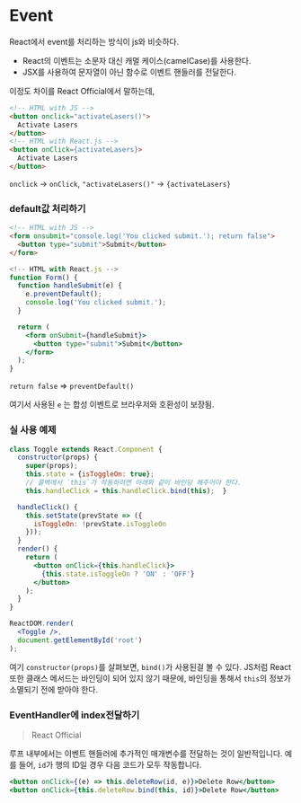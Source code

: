 # Event

React에서 event를 처리하는 방식이 js와 비슷하다.

- React의 이벤트는 소문자 대신 캐멀 케이스(camelCase)를 사용한다.
- JSX를 사용하여 문자열이 아닌 함수로 이벤트 핸들러를 전달한다.

이정도 차이를 React Official에서 말하는데,

```HTML
<!-- HTML with JS -->
<button onclick="activateLasers()">
  Activate Lasers
</button>
<!-- HTML with React.js -->
<button onClick={activateLasers}>
  Activate Lasers
</button>
```

`onclick` -> `onClick`, `"activateLasers()"` -> `{activateLasers}`

### default값 처리하기

```HTML
<!-- HTML with JS -->
<form onsubmit="console.log('You clicked submit.'); return false">
  <button type="submit">Submit</button>
</form>
```

```jsx
<!-- HTML with React.js -->
function Form() {
  function handleSubmit(e) {
    e.preventDefault();
    console.log('You clicked submit.');
  }

  return (
    <form onSubmit={handleSubmit}>
      <button type="submit">Submit</button>
    </form>
  );
}
```

`return false` => `preventDefault()`

여기서 사용된 `e` 는 합성 이벤트로 브라우저와 호환성이 보장됨.





### 실 사용 예제

```jsx
class Toggle extends React.Component {
  constructor(props) {
    super(props);
    this.state = {isToggleOn: true};
    // 콜백에서 `this`가 작동하려면 아래와 같이 바인딩 해주어야 한다.
    this.handleClick = this.handleClick.bind(this);  }

  handleClick() {
    this.setState(prevState => ({
      isToggleOn: !prevState.isToggleOn
    }));
  }
  render() {
    return (
      <button onClick={this.handleClick}>
        {this.state.isToggleOn ? 'ON' : 'OFF'}
      </button>
    );
  }
}

ReactDOM.render(
  <Toggle />,
  document.getElementById('root')
);
```

여기 `constructor(props)`를 살펴보면,  `bind()`가 사용된걸 볼 수 있다. JS처럼 React 또한 클래스 메서드는 바인딩이 되어 있지 않기 때문에, 바인딩을 통해서 `this`의 정보가 소멸되기 전에 받아야 한다.



### EventHandler에 index전달하기 

> React Official

루프 내부에서는 이벤트 핸들러에 추가적인 매개변수를 전달하는 것이 일반적입니다. 예를 들어, `id`가 행의 ID일 경우 다음 코드가 모두 작동합니다.

```jsx
<button onClick={(e) => this.deleteRow(id, e)}>Delete Row</button>
<button onClick={this.deleteRow.bind(this, id)}>Delete Row</button>
```